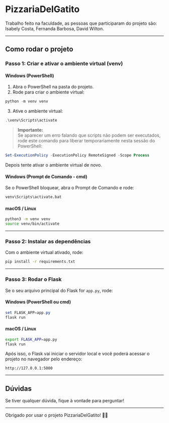 # PizzariaDelGatito

Trabalho feito na faculdade, as pessoas que participaram do projeto são: Isabely Costa, Fernanda Barbosa, David Wilton.

---

## Como rodar o projeto

### Passo 1: Criar e ativar o ambiente virtual (venv)

#### Windows (PowerShell)

1. Abra o PowerShell na pasta do projeto.  
2. Rode para criar o ambiente virtual:

```powershell
python -m venv venv
```

3. Ative o ambiente virtual:

```powershell
.\venv\Scripts\activate
```

> **Importante:**  
> Se aparecer um erro falando que scripts não podem ser executados, rode este comando para liberar temporariamente nesta sessão do PowerShell:

```powershell
Set-ExecutionPolicy -ExecutionPolicy RemoteSigned -Scope Process
```

Depois tente ativar o ambiente virtual de novo.

#### Windows (Prompt de Comando - cmd)

Se o PowerShell bloquear, abra o Prompt de Comando e rode:

```cmd
venv\Scripts\activate.bat
```

#### macOS / Linux

```bash
python3 -m venv venv
source venv/bin/activate
```

---

### Passo 2: Instalar as dependências

Com o ambiente virtual ativado, rode:

```bash
pip install -r requirements.txt
```

---

### Passo 3: Rodar o Flask

Se o seu arquivo principal do Flask for `app.py`, rode:

#### Windows (PowerShell ou cmd)

```powershell
set FLASK_APP=app.py
flask run
```

#### macOS / Linux

```bash
export FLASK_APP=app.py
flask run
```

Após isso, o Flask vai iniciar o servidor local e você poderá acessar o projeto no navegador pelo endereço:

```
http://127.0.0.1:5000
```

---

## Dúvidas

Se tiver qualquer dúvida, fique à vontade para perguntar!

---

Obrigado por usar o projeto PizzariaDelGatito! 🍕😺
